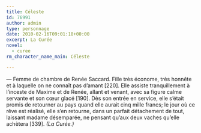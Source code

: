 ```yaml
---
title: Céleste
id: 76991
author: admin
type: personnage
date: 2010-02-16T09:01:18+00:00
excerpt: La Curée
novel:
  - curee
rm_character_name_main: Céleste

---
```

— Femme de chambre de Renée Saccard. Fille très économe, très honnête et à laquelle on ne connaît pas d&rsquo;amant [220]. Elle assiste tranquillement à l&rsquo;inceste de Maxime et de Renée, allant et venant, avec sa figure calme servante et son cœur glacé [190]. Dès son entrée en service, elle s&rsquo;était promis de retourner au pays quand elle aurait cinq mille francs; le jour où ce rêve est réalisé, elle s&rsquo;en retourne, dans un parfait détachement de tout, laissant madame désemparée, ne pensant qu&rsquo;aux deux vaches qu&rsquo;elle achètera [339]. _(La Curée.)_
